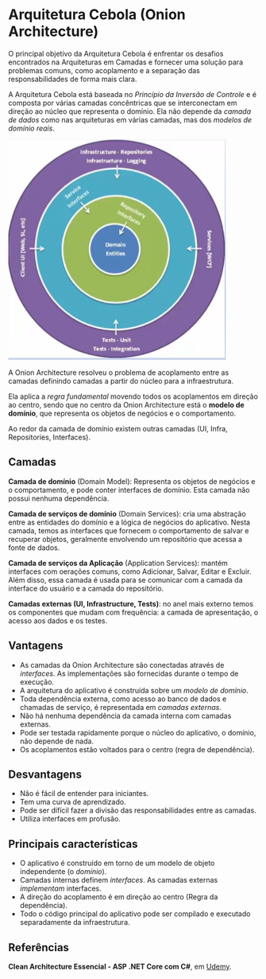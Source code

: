 # Arquitetura Cebola (Onion Architecture)

O principal objetivo da Arquitetura Cebola é enfrentar os desafios encontrados na Arquiteturas em Camadas e fornecer uma solução para problemas comuns, como acoplamento e a separação das responsabilidades de forma mais clara.

A Arquitetura Cebola está baseada no *Princípio da Inversão de Controle* e é composta por várias camadas concêntricas que se interconectam em direção ao núcleo que representa o domínio. Ela não depende da *camada de dados* como nas arquiteturas em várias camadas, mas dos *modelos de domínio reais*.

![Representação](Imagens/representacao.png)

A Onion Architecture resolveu o problema de acoplamento entre as camadas definindo camadas a partir do núcleo para a infraestrutura.

Ela aplica a *regra fundamental* movendo todos os acoplamentos em direção ao centro, sendo que no centro da Onion Architecture está o **modelo de domínio**, que representa os objetos de negócios e o comportamento.

Ao redor da camada de domínio existem outras camadas (UI, Infra, Repositories, Interfaces).

## Camadas

**Camada de domínio** (Domain Model): Representa os objetos de negócios e o comportamento, e pode conter interfaces de domínio. Esta camada não possui nenhuma dependência.

**Camada de serviços de domínio** (Domain Services): cria uma abstração entre as entidades do domínio e a lógica de negócios do aplicativo. Nesta camada, temos as interfaces que fornecem o comportamento de salvar e recuperar objetos, geralmente envolvendo um repositório que acessa a fonte de dados.

**Camada de serviços da Aplicação** (Application Services): mantém interfaces com oerações comuns, como Adicionar, Salvar, Editar e Excluir. Além disso, essa camada é usada para se comunicar com a camada da interface do usuário e a camada do repositório.

**Camadas externas (UI, Infrastructure, Tests)**: no anel mais externo temos os componentes que mudam com frequência: a camada de apresentação, o acesso aos dados e os testes.

## Vantagens
- As camadas da Onion Architecture são conectadas através de *interfaces*. As implementações são fornecidas durante o tempo de execução.
- A arquitetura do aplicativo é construída sobre um *modelo de domínio*.
- Toda dependência externa, como acesso ao banco de dados e chamadas de serviço, é representada em *camadas externas*.
- Não há nenhuma dependência da camada interna com camadas externas.
- Pode ser testada rapidamente porque o núcleo do aplicativo, o domínio, não depende de nada.
- Os acoplamentos estão voltados para o centro (regra de dependência).

## Desvantagens
- Não é fácil de entender para iniciantes.
- Tem uma curva de aprendizado.
- Pode ser difícil fazer a divisão das responsabilidades entre as camadas.
- Utiliza interfaces em profusão.

## Principais características
- O aplicativo é construído em torno de um modelo de objeto independente (o *domínio*).
- Camadas internas definem *interfaces*. As camadas externas *implementam* interfaces.
- A direção do acoplamento é em direção ao centro (Regra da dependência).
- Todo o código principal do aplicativo pode ser compilado e executado separadamente da infraestrutura.


## Referências

**Clean Architecture Essencial - ASP .NET Core com C#**, em [Udemy](https://www.udemy.com/course/clean-architecture-essencial-asp-net-core-com-c/).